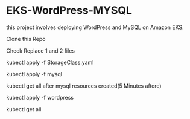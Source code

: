# EKS-WordPress-MYSQL
this project involves deploying WordPress and MySQL on Amazon EKS.


Clone this Repo


Check Replace 1 and 2 files 

kubectl apply -f StorageClass.yaml

kubectl apply -f mysql

kubectl get all
after mysql resources created(5 Minutes aftere)

kubectl apply -f wordpress

kubectl get all
